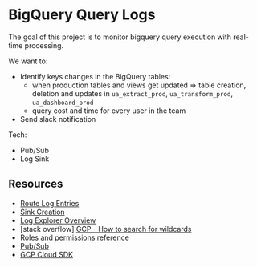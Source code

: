 # BigQuery Query Logs

The goal of this project is to monitor bigquery query execution with
real-time processing.

We want to:
- Identify keys changes in the BigQuery tables:
    * when production tables and views get updated => table creation, deletion and updates in `ua_extract_prod`, `ua_transform_prod`, `ua_dashboard_prod`
    * query cost and time for every user in the team
- Send slack notification

Tech:
- Pub/Sub
- Log Sink

## Resources

- [Route Log Entries](https://cloud.google.com/logging/docs/routing/overview)
- [Sink Creation](https://cloud.google.com/logging/docs/central-log-storage)
- [Log Explorer Overview](https://cloud.google.com/logging/docs/view/logs-explorer-interface)
- [stack overflow] [GCP - How to search for wildcards](https://stackoverflow.com/questions/71922754/google-cloud-platform-logging-how-to-search-wildcard-strings-in-all-logs)
- [Roles and permissions reference](https://cloud.google.com/iam/docs/roles-permissions/pubsub)
- [Pub/Sub](https://cloud.google.com/pubsub/docs)
- [GCP Cloud SDK](https://cloud.google.com/sdk/gcloud/reference/pubsub/topics/create)
